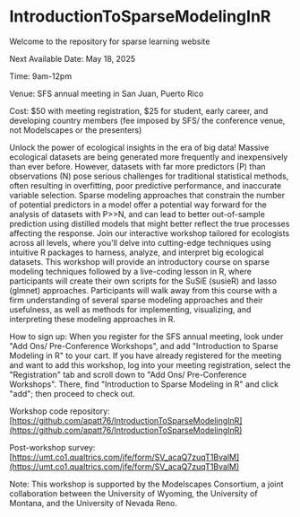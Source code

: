 # IntroductionToSparseModelingInR
Welcome to the repository for sparse learning website

Next Available Date: May 18, 2025

Time: 9am-12pm

Venue: SFS annual meeting in San Juan, Puerto Rico

Cost: $50 with meeting registration, $25 for student, early career, and developing country members (fee imposed by SFS/ the conference venue, not Modelscapes or the presenters)

Unlock the power of ecological insights in the era of big data! Massive ecological datasets are being generated more frequently and inexpensively than ever before. However, datasets with far more predictors (P) than observations (N) pose serious challenges for traditional statistical methods, often resulting in overfitting, poor predictive performance, and inaccurate variable selection. Sparse modeling approaches that constrain the number of potential predictors in a model offer a potential way forward for the analysis of datasets with P>>N, and can lead to better out-of-sample prediction using distilled models that might better reflect the true processes affecting the response. Join our interactive workshop tailored for ecologists across all levels, where you'll delve into cutting-edge techniques using intuitive R packages to harness, analyze, and interpret big ecological datasets. This workshop will provide an introductory course on sparse modeling techniques followed by a live-coding lesson in R, where participants will create their own scripts for the SuSiE (susieR) and lasso (glmnet) approaches. Participants will walk away from this course with a firm understanding of several sparse modeling approaches and their usefulness, as well as methods for implementing, visualizing, and interpreting these modeling approaches in R.

How to sign up: When you register for the SFS annual meeting, look under "Add Ons/ Pre-Conference Workshops", and add "Introduction to Sparse Modeling in R" to your cart. If you have already registered for the meeting and want to add this workshop, log into your meeting registration, select the "Registration" tab and scroll down to "Add Ons/ Pre-Conference Workshops". There, find "Introduction to Sparse Modeling in R" and click "add"; then proceed to check out.

Workshop code repository: [https://github.com/apatt76/IntroductionToSparseModelingInR](https://github.com/apatt76/IntroductionToSparseModelingInR)

Post-workshop survey: [https://umt.co1.qualtrics.com/jfe/form/SV_acaQ7zuqT1BvalM](https://umt.co1.qualtrics.com/jfe/form/SV_acaQ7zuqT1BvalM)

Note: This workshop is supported by the Modelscapes Consortium, a joint collaboration between the University of Wyoming, the University of Montana, and the University of Nevada Reno.
